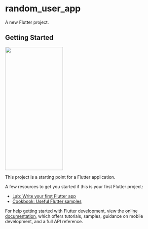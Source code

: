 # random_user_app

A new Flutter project.

## Getting Started
<img src="https://github.com/user-attachments/assets/28ea2df1-0ee8-414c-a695-f7fb31c03f5a" width="187" height="400">

This project is a starting point for a Flutter application.

A few resources to get you started if this is your first Flutter project:

- [Lab: Write your first Flutter app](https://docs.flutter.dev/get-started/codelab)
- [Cookbook: Useful Flutter samples](https://docs.flutter.dev/cookbook)

For help getting started with Flutter development, view the
[online documentation](https://docs.flutter.dev/), which offers tutorials,
samples, guidance on mobile development, and a full API reference.
